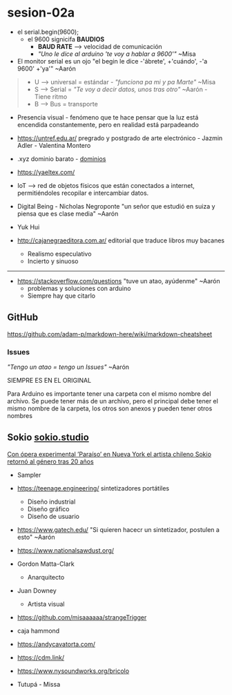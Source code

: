 # sesion-02a

- el serial.begin(9600);
  - el 9600 signicifa **BAUDIOS**
    - **BAUD RATE** --> velocidad de comunicación
    - *"Uno le dice al arduino 'te voy a hablar a 9600'"* ~Misa
- El monitor serial es un ojo "el begin le dice -'ábrete', +'cuándo', -'a 9600' +'ya'" ~Aarón
>
> - U --> universal = estándar - *"funciona pa mi y pa Marte"* ~Misa
> - S --> Serial = *"Te voy a decir datos, unos tras otro"* ~Aarón - Tiene ritmo
> - B --> Bus = transporte
>
- Presencia visual - fenómeno que te hace pensar que la luz está encendida constantemente, pero en realidad está parpadeando

- <https://untref.edu.ar/> pregrado y postgrado de arte electrónico - Jazmin Adler - Valentina Montero
- .xyz dominio barato - [dominios](https://domains.squarespace.com/domain-search?channel=pbr&subchannel=go&campaign=pbr-go-row_other-en-core_category-e&subcampaign=(domains-en_squarespace-domains_e)&gad_campaignid=19107610987)
- <https://yaeltex.com/>
- IoT --> red de objetos físicos que están conectados a internet, permitiéndoles recopilar e intercambiar datos.
- Digital Being - Nicholas Negroponte "un señor que estudió en suiza y piensa que es clase media" ~Aarón
- Yuk Hui
- <http://cajanegraeditora.com.ar/> editorial que traduce libros muy bacanes
  - Realismo especulativo
  - Incierto y sinuoso

-----

- <https://stackoverflow.com/questions> "tuve un atao, ayúdenme" ~Aarón
  - problemas y soluciones con arduino
  - Siempre hay que citarlo

## GitHub

<https://github.com/adam-p/markdown-here/wiki/markdown-cheatsheet>

### Issues

*"Tengo un atao = tengo un Issues"* ~Aarón

SIEMPRE ES EN EL ORIGINAL

Para Arduino es importante tener una carpeta con el mismo nombre del archivo. Se puede tener más de un archivo, pero el principal debe tener el mismo nombre de la carpeta, los otros son anexos y pueden tener otros nombres

## Sokio [sokio.studio](https://sokio.studio/)

[Con ópera experimental ’Paraíso’ en Nueva York el artista chileno Sokio retornó al género tras 20 años](https://www.biobiochile.cl/noticias/artes-y-cultura/musica/2023/06/28/con-opera-experimental-paraiso-en-nueva-york-el-artista-chileno-sokio-retorno-al-genero-tras-20-anos.shtml)

- Sampler
- <https://teenage.engineering/> sintetizadores portátiles
  - Diseño industrial
  - Diseño gráfico
  - Diseño de usuario

- <https://www.gatech.edu/> "Si quieren hacecr un sintetizador, postulen a esto" ~Aarón
- <https://www.nationalsawdust.org/>
- Gordon Matta-Clark
  - Anarquitecto
- Juan Downey
  - Artista visual

- <https://github.com/misaaaaaa/strangeTrigger>
- caja hammond
- <https://andycavatorta.com/>
- <https://cdm.link/>
- <https://www.nysoundworks.org/bricolo>
- Tutupá - Missa
